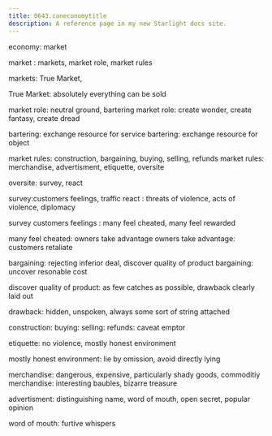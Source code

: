 ```yaml
---
title: 0643.caneconomytitle
description: A reference page in my new Starlight docs site.
---
```


economy: market 

market : markets, market role, market rules

markets: True Market, 

True Market: absolutely everything can be sold   

market role: neutral ground, bartering
market role: create wonder, create fantasy, create dread

bartering: exchange resource for service
bartering: exchange resource for object 
  
market rules: construction, bargaining, buying, selling, refunds 
market rules: merchandise, advertisment, etiquette, oversite 

oversite: survey, react 

survey:customers feelings, traffic 
react : threats of violence, acts of violence, diplomacy 

survey customers feelings : many feel cheated, many feel rewarded 

many feel cheated: owners take advantage
owners take advantage: customers retaliate 

bargaining: rejecting inferior deal, discover quality of product
bargaining: uncover resonable cost  

discover quality of product: as few catches as possible, drawback clearly laid out

drawback: hidden, unspoken, always some sort of string attached  

construction: 
buying: 
selling: 
refunds: caveat emptor

etiquette: no violence, mostly honest environment

mostly honest environment: lie by omission, avoid directly lying 

merchandise: dangerous, expensive, particularly shady goods, commoditiy
merchandise: interesting baubles, bizarre treasure 

advertisment: distinguishing name, word of mouth, open secret, popular opinion

word of mouth: furtive whispers



